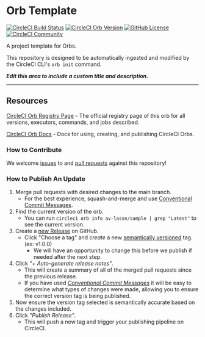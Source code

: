 # Orb Template


[![CircleCI Build Status](https://circleci.com/gh/av-lasse/orb-sample.svg?style=shield "CircleCI Build Status")](https://circleci.com/gh/av-lasse/orb-sample) [![CircleCI Orb Version](https://badges.circleci.com/orbs/av-lasse/sample.svg)](https://circleci.com/orbs/registry/orb/av-lasse/sample) [![GitHub License](https://img.shields.io/badge/license-MIT-lightgrey.svg)](https://raw.githubusercontent.com/av-lasse/orb-sample/master/LICENSE) [![CircleCI Community](https://img.shields.io/badge/community-CircleCI%20Discuss-343434.svg)](https://discuss.circleci.com/c/ecosystem/orbs)



A project template for Orbs.

This repository is designed to be automatically ingested and modified by the CircleCI CLI's `orb init` command.

_**Edit this area to include a custom title and description.**_

---

## Resources

[CircleCI Orb Registry Page](https://circleci.com/orbs/registry/orb/av-lasse/sample) - The official registry page of this orb for all versions, executors, commands, and jobs described.

[CircleCI Orb Docs](https://circleci.com/docs/2.0/orb-intro/#section=configuration) - Docs for using, creating, and publishing CircleCI Orbs.

### How to Contribute

We welcome [issues](https://github.com/av-lasse/orb-sample/issues) to and [pull requests](https://github.com/av-lasse/orb-sample/pulls) against this repository!

### How to Publish An Update
1. Merge pull requests with desired changes to the main branch.
    - For the best experience, squash-and-merge and use [Conventional Commit Messages](https://conventionalcommits.org/).
2. Find the current version of the orb.
    - You can run `circleci orb info av-lasse/sample | grep "Latest"` to see the current version.
3. Create a [new Release](https://github.com/av-lasse/orb-sample/releases/new) on GitHub.
    - Click "Choose a tag" and _create_ a new [semantically versioned](http://semver.org/) tag. (ex: v1.0.0)
      - We will have an opportunity to change this before we publish if needed after the next step.
4.  Click _"+ Auto-generate release notes"_.
    - This will create a summary of all of the merged pull requests since the previous release.
    - If you have used _[Conventional Commit Messages](https://conventionalcommits.org/)_ it will be easy to determine what types of changes were made, allowing you to ensure the correct version tag is being published.
5. Now ensure the version tag selected is semantically accurate based on the changes included.
6. Click _"Publish Release"_.
    - This will push a new tag and trigger your publishing pipeline on CircleCI.

